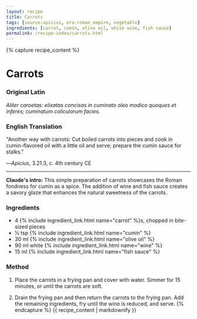 ```yaml
---
layout: recipe
title: Carrots
tags: [source:apicius, era:roman_empire, vegetable]
ingredients: [carrot, cumin, olive oil, white wine, fish sauce]
permalink: /recipe-index/carrots.html
---
```


{% capture recipe_content %}
# Carrots

### Original Latin
*Aliter caroetas: elixatas concisas in cuminato oleo modico quoques et inferes; cuminatum coliculorum facies.*

### English Translation
"Another way with carrots: Cut boiled carrots into pieces and cook in cumin-flavored oil with a little oil and serve; prepare the cumin sauce for stalks."

—*Apicius*, 3.21.3, c. 4th century CE

___

**Claude's intro:** This simple preparation of carrots showcases the Roman fondness for cumin as a spice. The addition of wine and fish sauce creates a savory glaze that enhances the natural sweetness of the carrots.

### Ingredients
- 4 {% include ingredient_link.html name="carrot" %}s, chopped in bite-sized pieces  
- ½ tsp {% include ingredient_link.html name="cumin" %}  
- 30 ml {% include ingredient_link.html name="olive oil" %}  
- 90 ml white {% include ingredient_link.html name="wine" %}  
- 15 ml {% include ingredient_link.html name="fish sauce" %}

### Method
1. Place the carrots in a frying pan and cover with water. Simmer for 15 minutes, or until the carrots are soft.

2. Drain the frying pan and then return the carrots to the frying pan. Add the remaining ingredients, fry until the wine is reduced, and serve.
{% endcapture %}
{{ recipe_content | markdownify }}